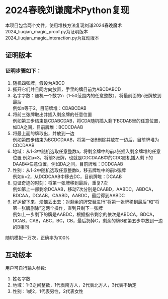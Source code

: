 # 2024春晚刘谦魔术Python复现
本项目包含两个文件，使用堆栈方法复现刘谦2024春晚魔术              
2024_liuqian_magic_proof.py为证明版本      
2024_liuqian_magic_interaction.py为互动版本

## 证明版本
### 证明步骤如下：
1. 随机四张牌，假设为ABCD      
2. 撕开它们并且同方向放置，手里的牌目前为ABCDABCD      
3. 名字字数：随机一个数字n（1-50范围内的任意整数），将最前面的n张牌放到最后            
   例如n等于2，目前牌堆：CDABCDAB      
4. 将前三张牌取出并插入剩余牌的任意位置          
   例如第三步结束是CDABCDAB，将CDA随机插入剩下BCDAB里的任意位置，如DA之间，目前牌堆：BCDCDAAB      
5. 将最上面的牌取出，并放到一边          
   例如第四步结束为BCDCDAAB，将第一张B删除并放在一边后，目前牌堆为CDCDAAB      
6. 地域：从1-3中随机选取任意整数a，将剩余牌中的前a张插入剩余牌堆的任意位置
   例如a=3，将前3张牌，也就是CDCDAAB中的CDC随机插入剩下的DAAB中任意位置，例如DA之间，目前牌堆：DCDCAAB      
7. 性别：从1-2中随机选取任意整数b，移去牌堆中的前b张牌        
    例如b=2，从DCDCAAB中移去DC，目前牌堆：DCAAB      
8. 见证奇迹的时刻：将第一张牌移到最后，重复7次      
    例如第上一部剩余DCAAB，移动7次分别是CAABD，AABDC，ABDCA，BDCAA，DCAAB，CAABD，AABDC，最后得到AABDC      
9. 好运留下来，烦恼丢出去：对剩余的牌交替进行“将第一张牌移到最后”和“将第一张牌删除”这两个操作，直到只剩下一张牌            
    例如上一步剩下的牌是AABDC，根据指令剩余的依次是ABDCA，BDCA，DCAB，CAB，ABC，BC，CB，最后扔掉C，剩余的牌B和第五步中放到一边的B相同     
              
随机模拟一万次，正确率为100%


## 互动版本
用户可自行输入参数:      
1. 姓名字数
2. 地域：1-3之间整数，1代表南方人，2代表北方人，3代表不确定
3. 性别：1或2，1代表男性，2代表女性
